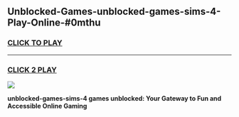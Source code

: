 
## Unblocked-Games-unblocked-games-sims-4-Play-Online-#0mthu
<h3>
<a href="https://premium.freeplayer.one?title=unblocked-games-sims-4&ref=24F">CLICK TO PLAY</a></h3>
<hr>

<h3>
<a href="https://premium.freeplayer.one?title=unblocked-games-sims-4&ref=24F">CLICK 2 PLAY</a>
  
</h3>

<a href="https://premium.freeplayer.one?title=unblocked-games-sims-4&ref=24F/"><img src="https://clearcache.store/games.png"></a>


**unblocked-games-sims-4 games unblocked: Your Gateway to Fun and Accessible Online Gaming**
